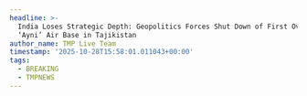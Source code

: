 ```yaml
---
headline: >-
  India Loses Strategic Depth: Geopolitics Forces Shut Down of First Overseas
  ‘Ayni’ Air Base in Tajikistan
author_name: TMP Live Team
timestamp: '2025-10-28T15:58:01.011043+00:00'
tags:
  - BREAKING
  - TMPNEWS
---
```


